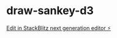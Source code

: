 # draw-sankey-d3

[Edit in StackBlitz next generation editor ⚡️](https://stackblitz.com/~/github.com/bovandersteene/draw-sankey-d3)